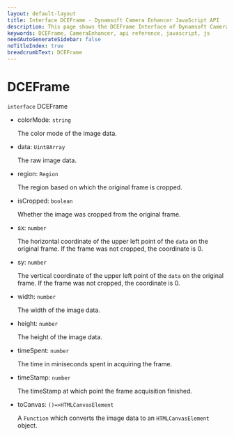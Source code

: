 ```yaml
---
layout: default-layout
title: Interface DCEFrame - Dynamsoft Camera Enhancer JavaScript API
description: This page shows the DCEFrame Interface of Dynamsoft Camera Enhancer JavaScript SDK.
keywords: DCEFrame, CameraEnhancer, api reference, javascript, js
needAutoGenerateSidebar: false
noTitleIndex: true
breadcrumbText: DCEFrame
---
```


# DCEFrame

`interface` DCEFrame

* colorMode: `string`

  The color mode of the image data.

* data: `Uint8Array`

  The raw image data.

* region: `Region`

  The region based on which the original frame is cropped.

* isCropped: `boolean`

  Whether the image was cropped from the original frame.

* sx: `number`

  The horizontal coordinate of the upper left point of the `data` on the original frame. If the frame was not cropped, the coordinate is 0.

* sy: `number`

  The vertical coordinate of the upper left point of the `data` on the original frame. If the frame was not cropped, the coordinate is 0.

* width: `number`

  The width of the image data.

* height: `number`

  The height of the image data.

* timeSpent: `number`

  The time in miniseconds spent in acquiring the frame.

* timeStamp: `number`

  The timeStamp at which point the frame acquisition finished.

* toCanvas: `()=>HTMLCanvasElement`

  A `Function` which converts the image data to an `HTMLCanvasElement` object.